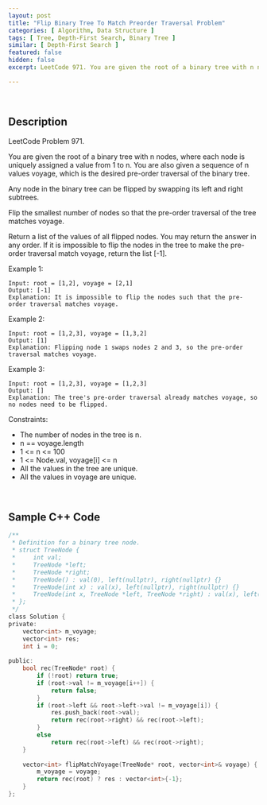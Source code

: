 ```yaml
---
layout: post
title: "Flip Binary Tree To Match Preorder Traversal Problem"
categories: [ Algorithm, Data Structure ]
tags: [ Tree, Depth-First Search, Binary Tree ]
similar: [ Depth-First Search ]
featured: false
hidden: false
excerpt: LeetCode 971. You are given the root of a binary tree with n nodes, where each node is uniquely assigned a value from 1 to n. You are also given a sequence of n values voyage,

---
```


<br />

## Description

LeetCode Problem 971.

You are given the root of a binary tree with n nodes, where each node is uniquely assigned a value from 1 to n. You are also given a sequence of n values voyage, which is the desired pre-order traversal of the binary tree.

Any node in the binary tree can be flipped by swapping its left and right subtrees. 

Flip the smallest number of nodes so that the pre-order traversal of the tree matches voyage.

Return a list of the values of all flipped nodes. You may return the answer in any order. If it is impossible to flip the nodes in the tree to make the pre-order traversal match voyage, return the list [-1].

Example 1: 
```
Input: root = [1,2], voyage = [2,1]
Output: [-1]
Explanation: It is impossible to flip the nodes such that the pre-order traversal matches voyage.
```

Example 2: 
```
Input: root = [1,2,3], voyage = [1,3,2]
Output: [1]
Explanation: Flipping node 1 swaps nodes 2 and 3, so the pre-order traversal matches voyage.
```

Example 3:
```
Input: root = [1,2,3], voyage = [1,2,3]
Output: []
Explanation: The tree's pre-order traversal already matches voyage, so no nodes need to be flipped.
```

Constraints:
* The number of nodes in the tree is n.
* n == voyage.length
* 1 <= n <= 100
* 1 <= Node.val, voyage[i] <= n
* All the values in the tree are unique.
* All the values in voyage are unique.

<br />

## Sample C++ Code


```c
/**
 * Definition for a binary tree node.
 * struct TreeNode {
 *     int val;
 *     TreeNode *left;
 *     TreeNode *right;
 *     TreeNode() : val(0), left(nullptr), right(nullptr) {}
 *     TreeNode(int x) : val(x), left(nullptr), right(nullptr) {}
 *     TreeNode(int x, TreeNode *left, TreeNode *right) : val(x), left(left), right(right) {}
 * };
 */
class Solution {
private:
    vector<int> m_voyage;
    vector<int> res;
    int i = 0;
    
public:
    bool rec(TreeNode* root) {
        if (!root) return true;
        if (root->val != m_voyage[i++]) {
            return false;
        }
        if (root->left && root->left->val != m_voyage[i]) {
            res.push_back(root->val);
            return rec(root->right) && rec(root->left);
        }
        else
            return rec(root->left) && rec(root->right);
    }
    
    vector<int> flipMatchVoyage(TreeNode* root, vector<int>& voyage) {
        m_voyage = voyage;
        return rec(root) ? res : vector<int>{-1};
    }
};
```


